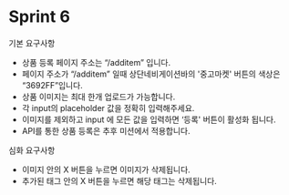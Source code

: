 # Sprint 6

기본 요구사항
- 상품 등록 페이지 주소는  “/additem” 입니다.
- 페이지 주소가 “/additem” 일때 상단네비게이션바의 '중고마켓' 버튼의 색상은 “3692FF”입니다.
- 상품 이미지는 최대 한개 업로드가 가능합니다.
- 각 input의 placeholder 값을 정확히 입력해주세요.
- 이미지를 제외하고 input 에 모든 값을 입력하면  ‘등록' 버튼이 활성화 됩니다.
- API를 통한 상품 등록은 추후 미션에서 적용합니다.

심화 요구사항
- 이미지 안의 X 버튼을 누르면 이미지가 삭제됩니다.
- 추가된 태그 안의 X 버튼을 누르면 해당 태그는 삭제됩니다.